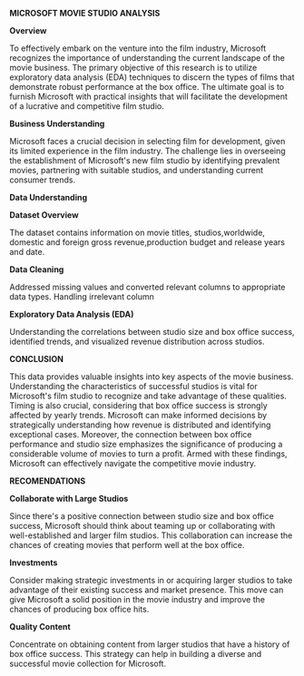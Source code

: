 **MICROSOFT MOVIE STUDIO ANALYSIS**

**Overview**

To effectively embark on the venture into the film industry, Microsoft recognizes the importance of understanding the current landscape of the movie business. The primary objective of this research is to utilize exploratory data analysis (EDA) techniques to discern the types of films that demonstrate robust performance at the box office. The ultimate goal is to furnish Microsoft with practical insights that will facilitate the development of a lucrative and competitive film studio.

**Business Understanding**

Microsoft faces a crucial decision in selecting film for development, given its limited experience in the film industry. The challenge lies in overseeing the establishment of Microsoft's new film studio by identifying prevalent movies, partnering with suitable studios, and understanding current consumer trends.

**Data Understanding**

**Dataset Overview**

The dataset contains information on movie titles, studios,worldwide, domestic and foreign gross revenue,production budget and release years and date.

**Data Cleaning**

Addressed missing values and converted relevant columns to appropriate data types.
Handling irrelevant column

**Exploratory Data Analysis (EDA)**

Understanding the correlations between studio size and box office success, identified trends, and visualized revenue distribution across studios.

**CONCLUSION**

This data provides valuable insights into key aspects of the movie business. Understanding the characteristics of successful studios is vital for Microsoft's film studio to recognize and take advantage of these qualities. Timing is also crucial, considering that box office success is strongly affected by yearly trends. Microsoft can make informed decisions by strategically understanding how revenue is distributed and identifying exceptional cases. Moreover, the connection between box office performance and studio size emphasizes the significance of producing a considerable volume of movies to turn a profit. Armed with these findings, Microsoft can effectively navigate the competitive movie industry.

**RECOMENDATIONS**

**Collaborate with Large Studios**

Since there's a positive connection between studio size and box office success, Microsoft should think about teaming up or collaborating with well-established and larger film studios. This collaboration can increase the chances of creating movies that perform well at the box office.

**Investments**

Consider making strategic investments in or acquiring larger studios to take advantage of their existing success and market presence. This move can give Microsoft a solid position in the movie industry and improve the chances of producing box office hits.

**Quality Content**

Concentrate on obtaining content from larger studios that have a history of box office success. This strategy can help in building a diverse and successful movie collection for Microsoft.

